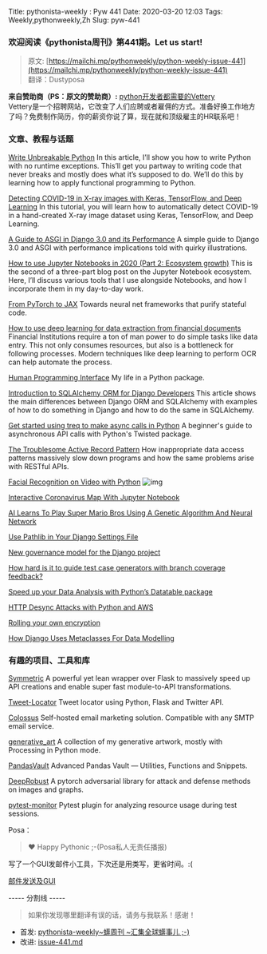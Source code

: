 Title: pythonista-weekly : Pyw 441
Date: 2020-03-20 12:03
Tags: Weekly,pythonweekly,Zh 
Slug: pyw-441

### 欢迎阅读《pythonista周刊》第441期。Let us start!


>原文: [https://mailchi.mp/pythonweekly/python-weekly-issue-441](https://mailchi.mp/pythonweekly/python-weekly-issue-441)  
>翻译：Dustyposa

**来自赞助商（PS：原文的赞助商）:**
[python开发者都需要的Vettery](https://www.vettery.com/tech?utm_source=newsletter&utm_medium=pythonweekly&utm_term=tech&utm_content=grouped&utm_campaign=ad-77579)  
Vettery是一个招聘网站，它改变了人们应聘或者雇佣的方式。准备好换工作地方了吗？免费制作简历，你的薪资你说了算，现在就和顶级雇主的HR联系吧！

### 文章、教程与话题


[Write Unbreakable Python](https://jessewarden.com/2020/03/write-unbreakable-python.html)
In this article, I’ll show you how to write Python with no runtime exceptions. This’ll get you partway to writing code that never breaks and mostly does what it’s supposed to do. We’ll do this by learning how to apply functional programming to Python.

[Detecting COVID-19 in X-ray images with Keras, TensorFlow, and Deep Learning](https://www.pyimagesearch.com/2020/03/16/detecting-covid-19-in-x-ray-images-with-keras-tensorflow-and-deep-learning/)
In this tutorial, you will learn how to automatically detect COVID-19 in a hand-created X-ray image dataset using Keras, TensorFlow, and Deep Learning.

[A Guide to ASGI in Django 3.0 and its Performance](https://arunrocks.com/a-guide-to-asgi-in-django-30-and-its-performance/)
A simple guide to Django 3.0 and ASGI with performance implications told with quirky illustrations.

[How to use Jupyter Notebooks in 2020 (Part 2: Ecosystem growth)](https://ljvmiranda921.github.io/notebook/2020/03/16/jupyter-notebooks-in-2020-part-2/)
This is the second of a three-part blog post on the Jupyter Notebook ecosystem. Here, I’ll discuss various tools that I use alongside Notebooks, and how I incorporate them in my day-to-day work.

[From PyTorch to JAX](https://sjmielke.com/jax-purify.htm)
Towards neural net frameworks that purify stateful code.

[How to use deep learning for data extraction from financial documents](https://nanonets.com/blog/ocr-financial-documents/)
Financial Institutions require a ton of man power to do simple tasks like data entry. This not only consumes resources, but also is a bottleneck for following processes. Modern techniques like deep learning to perform OCR can help automate the process.

[Human Programming Interface](https://beepb00p.xyz/hpi.html)
My life in a Python package.

[Introduction to SQLAlchemy ORM for Django Developers](https://apirobot.me/posts/introduction-to-sqlalchemy-orm-for-django-developers)
This article shows the main differences between Django ORM and SQLAlchemy with examples of how to do something in Django and how to do the same in SQLAlchemy. 

[Get started using treq to make async calls in Python](https://opensource.com/article/20/3/treq-python)
A beginner's guide to asynchronous API calls with Python's Twisted package.

[The Troublesome Active Record Pattern](http://calpaterson.com/activerecord.html)
How inappropriate data access patterns massively slow down programs and how the same problems arise with RESTful APIs.

[Facial Recognition on Video with Python](https://www.youtube.com/watch?v=PdkPI92KSIs) ![img](https://gallery.mailchimp.com/e2e180baf855ac797ef407fc7/images/8def3887-e9e9-4a48-95e0-74045a6a23fc.png)

[Interactive Coronavirus Map With Jupyter Notebook](https://mfreeborn.github.io/blog/2020/03/15/interactive-coronavirus-map-with-jupyter-notebook)

[AI Learns To Play Super Mario Bros Using A Genetic Algorithm And Neural Network](https://chrispresso.github.io/AI_Learns_To_Play_SMB_Using_GA_And_NN)

[Use Pathlib in Your Django Settings File](https://adamj.eu/tech/2020/03/16/use-pathlib-in-your-django-project/)

[New governance model for the Django project](https://www.djangoproject.com/weblog/2020/mar/12/governance/)

[How hard is it to guide test case generators with branch coverage feedback?](https://engineering.backtrace.io/posts/2020-03-11-how-hard-is-it-to-guide-test-case-generators-with-branch-coverage-feedback/)

[Speed up your Data Analysis with Python’s Datatable package](https://t.co/bun2UyXRdg) 

[HTTP Desync Attacks with Python and AWS](https://t.co/PxEIP3sLAU)

[Rolling your own encryption](https://www.gkbrk.com/2020/03/encryption/)

[How Django Uses Metaclasses For Data Modelling](https://t.co/jg2l7NdoPN)

### 有趣的项目、工具和库

[Symmetric](https://github.com/daleal/symmetric)
A powerful yet lean wrapper over Flask to massively speed up API creations and enable super fast module-to-API transformations.

[Tweet-Locator](https://github.com/JuanBenitez97/Tweet-Locator)
Tweet locator using Python, Flask and Twitter API.

[Colossus](https://github.com/vitorfs/colossus)
Self-hosted email marketing solution. Compatible with any SMTP email service.

[generative_art](https://github.com/aaronpenne/generative_art)
A collection of my generative artwork, mostly with Processing in Python mode.

[PandasVault](https://github.com/firmai/pandasvault) 
Advanced Pandas Vault — Utilities, Functions and Snippets.

[DeepRobust](https://github.com/DSE-MSU/DeepRobust/)
A pytorch adversarial library for attack and defense methods on images and graphs.

[pytest-monitor](https://github.com/CFMTech/pytest-monitor)
Pytest plugin for analyzing resource usage during test sessions.





Posa：

> ❤️ Happy Pythonic ;-(Posa私人无责任播报)  

写了一个GUI发邮件小工具，下次还是用类写，更省时间。:(

[邮件发送及GUI](https://github.com/Dustyposa/goSpider/blob/master/small_projects/email_sending)



----- 分割线 -----

> 如果你发现哪里翻译有误的话，请务与我联系！感谢！
>




- 首发: [pythonista-weekly~蠎周刊 ~汇集全球蠎事儿 ;-)](http://weekly.pychina.org/python-weekly/pyw-441.html)
- 改进: [issue-441.md](https://github.com/PyChina/weekly/blob/master/content/python-weekly/issue%23441.md)


